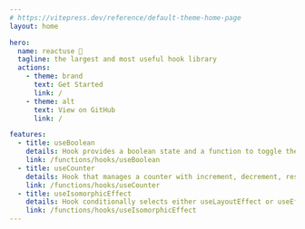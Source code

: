 ```yaml
---
# https://vitepress.dev/reference/default-theme-home-page
layout: home

hero:
  name: reactuse 🚀
  tagline: the largest and most useful hook library
  actions:
    - theme: brand
      text: Get Started
      link: /
    - theme: alt
      text: View on GitHub
      link: /

features:
  - title: useBoolean
    details: Hook provides a boolean state and a function to toggle the boolean value
    link: /functions/hooks/useBoolean
  - title: useCounter
    details: Hook that manages a counter with increment, decrement, reset, and set functionalities
    link: /functions/hooks/useCounter
  - title: useIsomorphicEffect
    details: Hook conditionally selects either useLayoutEffect or useEffect based on the environment
    link: /functions/hooks/useIsomorphicEffect
---
```




